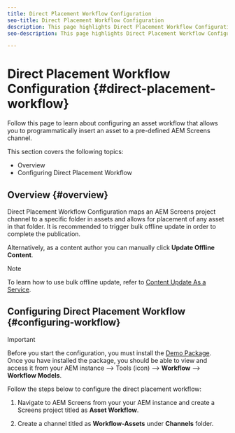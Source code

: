 ```yaml
---
title: Direct Placement Workflow Configuration 
seo-title: Direct Placement Workflow Configuration
description: This page highlights Direct Placement Workflow Configuration.
seo-description: This page highlights Direct Placement Workflow Configuration.

---
```


# Direct Placement Workflow Configuration {#direct-placement-workflow}

Follow this page to learn about configuring an asset workflow that allows you to programmatically insert an asset to a pre-defined AEM Screens channel.

This section covers the following topics:

* Overview
* Configuring Direct Placement Workflow

## Overview {#overview}

Direct Placement Workflow Configuration maps an AEM Screens project channel to a specific folder in assets and allows for placement of any asset in that folder. It is recommended to trigger bulk offline update in order to complete the publication.

Alternatively, as a content author you can manually click **Update Offline Content**.

>[!NOTE]
>
>To learn how to use bulk offline update, refer to [Content Update As a Service](/help/user-guide/content-update-as-a-service.md).

## Configuring Direct Placement Workflow {#configuring-workflow}

>[!IMPORTANT]
>
>Before you start the configuration, you must install the [Demo  Package](https://github.com/godanny86/screens-demo/releases/download/v.0.0.1/screens-demo.all-1.0-SNAPSHOT.zip). Once you have installed the package, you should be able to view and access it from your AEM instance --> Tools (icon) --> **Workflow** --> **Workflow Models**.

Follow the steps below to configure the direct placement workflow:

1. Navigate to AEM Screens from your your AEM instance and create a Screens project titled as **Asset Workflow**.

1. Create a channel titled as **Workflow-Assets** under **Channels** folder.

